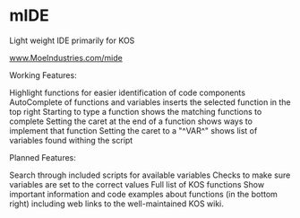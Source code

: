 # mIDE
Light weight IDE primarily for KOS

www.MoeIndustries.com/mide


Working Features:

Highlight functions for easier identification of code components
AutoComplete of functions and variables inserts the selected function in the top right
  Starting to type a function shows the matching functions to complete
  Setting the caret at the end of a function shows ways to implement that function
  Setting the caret to a "^VAR^" shows list of variables found withing the script


Planned Features:

Search through included scripts for available variables
Checks to make sure variables are set to the correct values
Full list of KOS functions
Show important information and code examples about functions (in the bottom right) including web links to the well-maintained KOS wiki.
